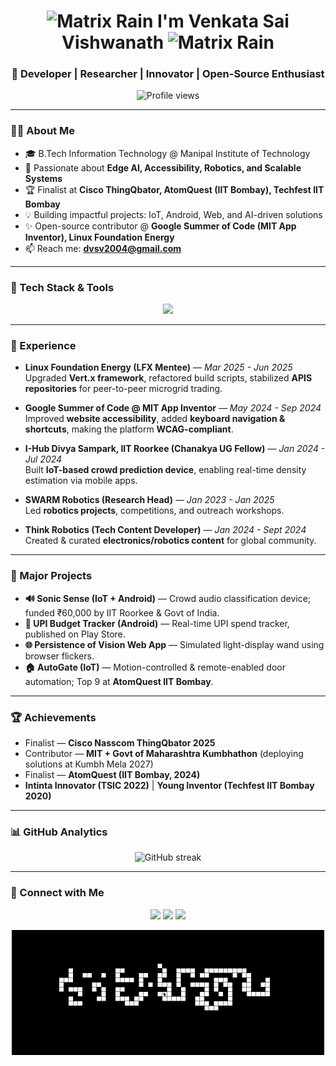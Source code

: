 <h1 align="center">
  <img src="https://i.gifer.com/XOsX.gif" alt="Matrix Rain" width="60"/>
  I'm Venkata Sai Vishwanath
  <img src="https://i.gifer.com/XOsX.gif" alt="Matrix Rain" width="60"/>
</h1>
<h3 align="center">🚀 Developer | Researcher | Innovator | Open-Source Enthusiast</h3>

<p align="center">
  <img src="https://komarev.com/ghpvc/?username=Venkata-Sai-Vishwanath-robo&label=Profile%20Visits&color=0e75b6&style=flat" alt="Profile views" /> 
</p>

---

### 👨‍💻 About Me  
- 🎓 B.Tech Information Technology @ Manipal Institute of Technology
- 🌱 Passionate about **Edge AI, Accessibility, Robotics, and Scalable Systems**  
- 🏆 Finalist at **Cisco ThingQbator, AtomQuest (IIT Bombay), Techfest IIT Bombay**  
- 💡 Building impactful projects: IoT, Android, Web, and AI-driven solutions  
- ✨ Open-source contributor @ **Google Summer of Code (MIT App Inventor), Linux Foundation Energy**  
- 📫 Reach me: **dvsv2004@gmail.com**

---

### 🔧 Tech Stack & Tools

<p align="center">
  <!-- Languages -->
  <img src="https://skillicons.dev/icons?i=java,cpp,c,python,androidstudio,arduino,html,css,js,mysql,bash,git,github,linux,vscode" />
</p>

---

### 💼 Experience  

- **Linux Foundation Energy (LFX Mentee)** — *Mar 2025 - Jun 2025*  
  Upgraded **Vert.x framework**, refactored build scripts, stabilized **APIS repositories** for peer-to-peer microgrid trading.  

- **Google Summer of Code @ MIT App Inventor** — *May 2024 - Sep 2024*  
  Improved **website accessibility**, added **keyboard navigation & shortcuts**, making the platform **WCAG-compliant**.  

- **I-Hub Divya Sampark, IIT Roorkee (Chanakya UG Fellow)** — *Jan 2024 - Jul 2024*  
  Built **IoT-based crowd prediction device**, enabling real-time density estimation via mobile apps.  

- **SWARM Robotics (Research Head)** — *Jan 2023 - Jan 2025*  
  Led **robotics projects**, competitions, and outreach workshops.  

- **Think Robotics (Tech Content Developer)** — *Jan 2024 - Sept 2024*  
  Created & curated **electronics/robotics content** for global community.  

---

### 🚀 Major Projects  

- **🔊 Sonic Sense (IoT + Android)** — Crowd audio classification device; funded ₹60,000 by IIT Roorkee & Govt of India.  
- **💸 UPI Budget Tracker (Android)** — Real-time UPI spend tracker, published on Play Store.  
- **🌐 Persistence of Vision Web App** — Simulated light-display wand using browser flickers.  
- **🏠 AutoGate (IoT)** — Motion-controlled & remote-enabled door automation; Top 9 at **AtomQuest IIT Bombay**.  

---

### 🏆 Achievements  

- Finalist — **Cisco Nasscom ThingQbator 2025**  
- Contributor — **MIT + Govt of Maharashtra Kumbhathon** (deploying solutions at Kumbh Mela 2027)  
- Finalist — **AtomQuest (IIT Bombay, 2024)**  
- **Intinta Innovator (TSIC 2022)** | **Young Inventor (Techfest IIT Bombay 2020)**  

---

### 📊 GitHub Analytics  

<p align="center">
  <img src="https://github-readme-streak-stats.herokuapp.com?user=Venkata-Sai-Vishwanath-robo&theme=tokyonight&hide_border=true" alt="GitHub streak"/>
</p>

---

### 🔗 Connect with Me  

<p align="center">
  <a href="https://www.linkedin.com/in/venkata-sai-vishwanath-duggirala-aa3832185"><img src="https://skillicons.dev/icons?i=linkedin" height="40"/></a>
  <a href="mailto:dvsv2004@gmail.com"><img src="https://skillicons.dev/icons?i=gmail" height="40"/></a>
  <a href="https://github.com/Venkata-Sai-Vishwanath-robo"><img src="https://skillicons.dev/icons?i=github" height="40"/></a>
</p>

<p align="center">
  <img src="https://raw.githubusercontent.com/iomonad/carnifex/master/.github/conway.gif" alt="Game of Life Animation" width="500"/>
</p>


